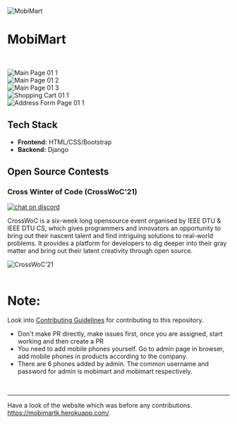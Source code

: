 ![MobiMart](https://socialify.git.ci/kavania2002/MobiMart/image?description=1&descriptionEditable=MobiMart%20is%20a%20mobile%20shopping%20website.%20Very%20useful%20for%20Django%20beginner.&font=Bitter&forks=1&issues=1&language=1&owner=1&pattern=Plus&pulls=1&stargazers=1&theme=Light)
<br>

# MobiMart
<br>

![Main Page 01 1](https://user-images.githubusercontent.com/78464111/107868984-5dfb1400-6eaf-11eb-81f6-f9111a4845db.png)
<br>
![Main Page 01 2](https://user-images.githubusercontent.com/78464111/107868987-618e9b00-6eaf-11eb-8d07-57c25b5db559.png)
<br>
![Main Page 01 3](https://user-images.githubusercontent.com/78464111/107868989-63f0f500-6eaf-11eb-9b7b-470281eaae3f.png)
<br>
![Shopping Cart 01 1](https://user-images.githubusercontent.com/78464111/107868991-65bab880-6eaf-11eb-86d1-390fa437d47d.png)
<br>
![Address Form Page 01 1](https://user-images.githubusercontent.com/78464111/107868993-66ebe580-6eaf-11eb-8ed5-b239904d89c6.png)
<br>

## Tech Stack
- **Frontend:** HTML/CSS/Bootstrap
- **Backend:** Django

## Open Source Contests

### Cross Winter of Code (CrossWoC'21)

[![chat on discord](https://img.shields.io/badge/chat-on%20discord-brightgreen)](https://discord.gg/QugF4JAw)

CrossWoC is a six-week long opensource event organised by IEEE DTU & IEEE DTU CS, which gives programmers and innovators an opportunity to bring out their nascent talent and find intriguing solutions to real-world problems. It provides a platform for developers to dig deeper into their gray matter and bring out their latent creativity through open source.

<div>
<img src="https://crosswoc.ieeedtu.in/images/imgcw.png" alt = "CrossWoC'21"/>
</div>

<br>


# Note:
Look into [Contributing Guidelines](https://github.com/kavania2002/MobiMart/blob/main/.github/contributing.md) for contributing to this repository.
- Don't make PR directly, make issues first, once you are assigned, start working and then create a PR
- You need to add mobile phones yourself. Go to admin page in browser, add mobile phones in products according to the company.
- There are 6 phones added by admin. The common username and password for admin is mobimart and mobimart respectively. 
<br>
<hr>

Have a look of the website which was before any contributions.   
https://mobimartk.herokuapp.com/
